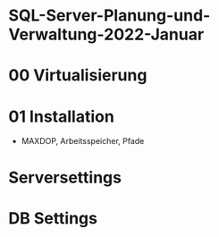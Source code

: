 # SQL-Server-Planung-und-Verwaltung-2022-Januar

# 00 Virtualisierung

# 01 Installation
* MAXDOP, Arbeitsspeicher, Pfade

# Serversettings


# DB Settings

